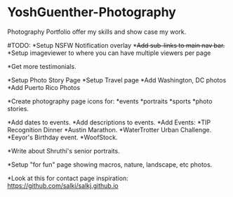 # YoshGuenther-Photography
Photography Portfolio offer my skills and show case my work.


#TODO:
*Setup NSFW Notification overlay
*~~Add sub-links to main nav bar.~~
*Setup imageviewer to where you can have multiple viewers per page

*Get more testimonials.

*Setup Photo Story Page
*Setup Travel page
  *Add Washington, DC photos
  *Add Puerto Rico Photos

*Create photography page icons for:
   *events
   *portraits
   *sports
   *photo stories.

*Add dates to events.
*Add descriptions to events.
*Add Events:
  *TIP Recognition Dinner
  *Austin Marathon.
  *WaterTrotter Urban Challenge.
  *Eeyor's Birthday event.
  *WoofStock.

*Write about Shruthi's senior portraits.

*Setup "for fun" page showing macros, nature, landscape, etc photos.

*Look at this for contact page inspiration: https://github.com/salkj/salkj.github.io
